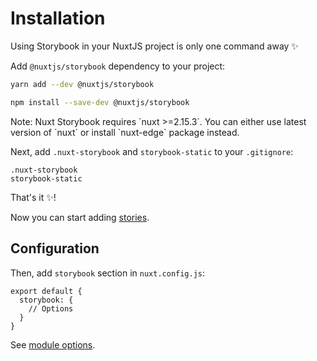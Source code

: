 # Installation

Using Storybook in your NuxtJS project is only one command away ✨

Add `@nuxtjs/storybook` dependency to your project:

<code-group>

  ```bash [Yarn]
  yarn add --dev @nuxtjs/storybook
  ```

  ```bash [NPM]
  npm install --save-dev @nuxtjs/storybook
  ```

</code-group>

<alert type="warning">
Note: Nuxt Storybook requires `nuxt >=2.15.3`. You can either use latest version of `nuxt` or install `nuxt-edge` package instead.
</alert>

Next, add `.nuxt-storybook` and `storybook-static` to your `.gitignore`:

```bash{}[.gitignore]
.nuxt-storybook
storybook-static
```

That's it ✨!

Now you can start adding [stories](/getting-started/usage).

## Configuration

Then, add `storybook` section in `nuxt.config.js`:

```js[nuxt.config.js]
export default {
  storybook: {
    // Options
  }
}
```

See [module options](/api/options).
